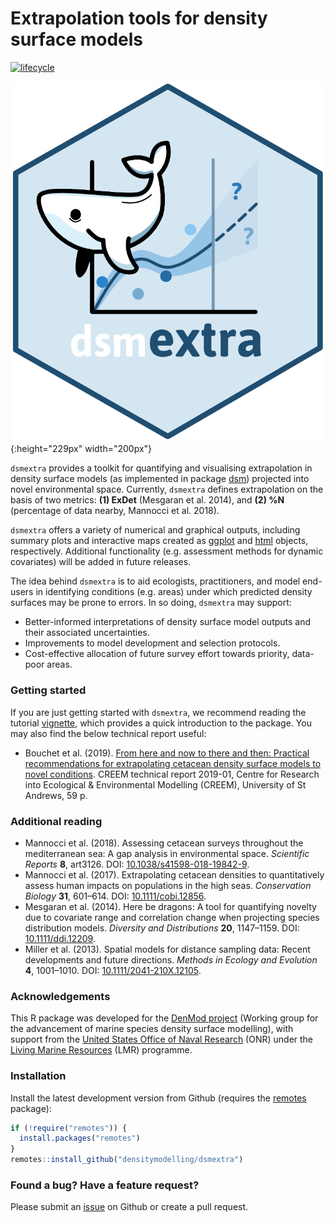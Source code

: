 # Extrapolation tools for density surface models 
<!-- badges: start -->
<!--  -->
[![lifecycle](https://img.shields.io/badge/lifecycle-maturing-blue.svg?style=flat-square)](https://www.tidyverse.org/lifecycle/#maturing)
<!--![GitHub last commit](https://img.shields.io/github/last-commit/DistanceDevelopment/dsm?style=flat-square) -->
<!-- badges: end -->

![dsmextra](https://github.com/densitymodelling/dsmextra/blob/master/hex/dsmextra-hex.png?raw=true){:height="229px" width="200px"}

`dsmextra` provides a toolkit for quantifying and visualising extrapolation in density surface models (as implemented in package [dsm](https://cran.r-project.org/web/packages/dsm/index.html)) projected into novel environmental space. Currently, `dsmextra` defines extrapolation on the basis of two metrics: **(1) ExDet** (Mesgaran et al. 2014), and **(2) %N** (percentage of data nearby, Mannocci et al. 2018). 

`dsmextra` offers a variety of numerical and graphical outputs, including summary plots and interactive maps created as [ggplot](https://ggplot2.tidyverse.org/) and [html](https://rstudio.github.io/leaflet/) objects, respectively. Additional functionality (e.g. assessment methods for dynamic covariates) will be added in future releases.

The idea behind `dsmextra` is to aid ecologists, practitioners, and model end-users in identifying conditions (e.g. areas) under which predicted density surfaces may be prone to errors. In so doing, `dsmextra` may support:

+ Better-informed interpretations of density surface model outputs and their associated uncertainties.
+ Improvements to model development and selection protocols.
+ Cost-effective allocation of future survey effort towards priority, data-poor areas.

### Getting started 

If you are just getting started with `dsmextra`, we recommend reading the tutorial [vignette](https://densitymodelling.github.io/model-extrapolation/vignette/Extrapolation-vignette.html), which provides a quick introduction to the package. You may also find the below technical report useful:

* Bouchet et al. (2019). [From here and now to there and then: Practical recommendations for extrapolating cetacean density surface models to novel conditions](https://research-repository.st-andrews.ac.uk/bitstream/handle/10023/18509/Denmod_ExtrapolationReport_final_Aug2019.pdf?sequence=1&isAllowed=y). CREEM technical report 2019-01, Centre for Research into Ecological & Environmental Modelling (CREEM), University of St Andrews, 59 p.

### Additional reading

* Mannocci et al. (2018). Assessing cetacean surveys throughout the mediterranean sea: A gap analysis in environmental space. *Scientific Reports* **8**, art3126. DOI: [10.1038/s41598-018-19842-9](https://www.nature.com/articles/s41598-018-19842-9).
* Mannocci et al. (2017). Extrapolating cetacean densities to quantitatively assess human impacts on populations in the high seas. *Conservation Biology* **31**, 601–614. DOI: [10.1111/cobi.12856](https://conbio.onlinelibrary.wiley.com/doi/full/10.1111/cobi.12856).
* Mesgaran et al. (2014). Here be dragons: A tool for quantifying novelty due to covariate range and correlation change when projecting species distribution models. *Diversity and Distributions* **20**, 1147–1159. DOI: [10.1111/ddi.12209](https://onlinelibrary.wiley.com/doi/full/10.1111/ddi.12209).
* Miller et al. (2013). Spatial models for distance sampling data: Recent developments and future directions. *Methods in Ecology and Evolution* **4**, 1001–1010. DOI: [10.1111/2041-210X.12105](https://besjournals.onlinelibrary.wiley.com/doi/full/10.1111/2041-210X.12105).

### Acknowledgements

This R package was developed for the [DenMod project](https://synergy.st-andrews.ac.uk/denmod/) (Working group for the advancement of marine species density surface modelling), with support from the [United States Office of Naval Research](https://www.onr.navy.mil/) (ONR) under the [Living Marine Resources](https://www.navfac.navy.mil/navfac_worldwide/specialty_centers/exwc/products_and_services/ev/lmr.html) (LMR) programme.

### Installation

Install the latest development version from Github (requires the [remotes](https://github.com/r-lib/remotes) package):

```r
if (!require("remotes")) {
  install.packages("remotes")
}
remotes::install_github("densitymodelling/dsmextra")
```

### Found a bug? Have a feature request?  

Please submit an [issue](https://help.github.com/en/github/managing-your-work-on-github/creating-an-issue) on Github or create a pull request.
